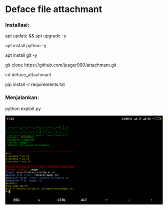 <h1>Deface file attachmant</h1>
<h3>Installasi:</h3>
<p>apt update && apt upgrade -y</p>
<p>apt install python -y</p>
<p>apt install git -y</p>
<p>git clone https://github.com/jeager000/attachmant.git</p>
<p>cd deface_attachmant</p>
<p>pip install -r requirements.txt</p>
<h3>Menjalankan:</h3>
<p>python exploit.py</p>
<img src="img/Screenshot_2019-12-21-17-23-28-977_com.termux.png">
